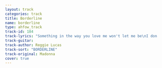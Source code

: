 ```yaml
---
layout: track
categories: track
title: Borderline
name: borderline
type: ahfow_track
track-id: 184
track-lyrics: "Something in the way you love me won't let me be\nI don't want to be your prisoner so baby won't you set me free\nStop playing with my heart\nFinish what you start\nWhen you make my love come down\nIf you want me let me know\nBaby let it show\nHoney don't you fool around\n\nJust try to understand, I've given all I can,\n'Cause you got the best of me\n\nBorderline feels like I'm going to lose my mind\nYou just keep on pushing my love over the borderline\n\nBorderline feels like I'm going to lose my mind\nYou just keep on pushing my love over the borderline\n\nKeep on pushing me baby\nDon't you know you drive me crazy\nYou just keep on pushing my love over the borderline\n\nSomething in your eyes is makin' such a fool of me\nWhen you hold me in your arms you love me till I just can't see\nBut then you let me down, when I look around, baby you just can't be found\nStop driving me away, I just wanna stay,\nThere's something I just got to say\n\nJust try to understand, I've given all I can,\n'Cause you got the best of me\n\nBorderline feels like I'm going to lose my mind\nYou just keep on pushing my love over the borderline\n\nKeep on pushing me baby\nDon't you know you drive me crazy\nYou just keep on pushing my love over the borderline\n\nLook what your love has done to me\nCome on baby set me free\nYou just keep on pushing my love over the borderline\nYou cause me so much pain, I think I'm going insane\nWhat does it take to make you see?\nYou just keep on pushing my love over the borderline"
track-guitar: 
track-author: Reggie Lucas
track-sort: "BORDERLINE"
track-original: Madonna
cover: true
---
```

